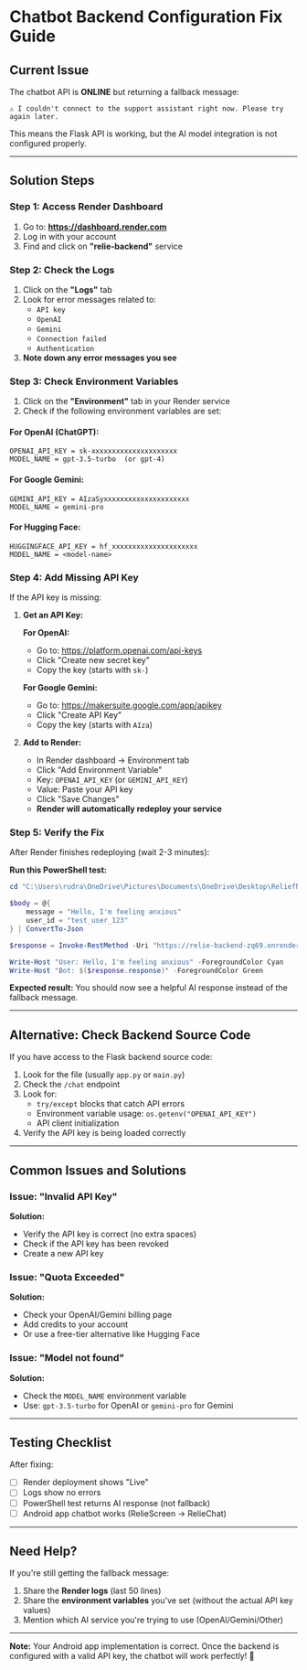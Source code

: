 # Chatbot Backend Configuration Fix Guide

## Current Issue
The chatbot API is **ONLINE** but returning a fallback message:
```
⚠️ I couldn't connect to the support assistant right now. Please try again later.
```

This means the Flask API is working, but the AI model integration is not configured properly.

---

## Solution Steps

### Step 1: Access Render Dashboard
1. Go to: **https://dashboard.render.com**
2. Log in with your account
3. Find and click on **"relie-backend"** service

### Step 2: Check the Logs
1. Click on the **"Logs"** tab
2. Look for error messages related to:
   - `API key`
   - `OpenAI`
   - `Gemini`
   - `Connection failed`
   - `Authentication`
3. **Note down any error messages you see**

### Step 3: Check Environment Variables
1. Click on the **"Environment"** tab in your Render service
2. Check if the following environment variables are set:

#### For OpenAI (ChatGPT):
```
OPENAI_API_KEY = sk-xxxxxxxxxxxxxxxxxxxxx
MODEL_NAME = gpt-3.5-turbo  (or gpt-4)
```

#### For Google Gemini:
```
GEMINI_API_KEY = AIzaSyxxxxxxxxxxxxxxxxxxxxx
MODEL_NAME = gemini-pro
```

#### For Hugging Face:
```
HUGGINGFACE_API_KEY = hf_xxxxxxxxxxxxxxxxxxxxx
MODEL_NAME = <model-name>
```

### Step 4: Add Missing API Key

If the API key is missing:

1. **Get an API Key:**
   
   **For OpenAI:**
   - Go to: https://platform.openai.com/api-keys
   - Click "Create new secret key"
   - Copy the key (starts with `sk-`)
   
   **For Google Gemini:**
   - Go to: https://makersuite.google.com/app/apikey
   - Click "Create API Key"
   - Copy the key (starts with `AIza`)

2. **Add to Render:**
   - In Render dashboard → Environment tab
   - Click "Add Environment Variable"
   - Key: `OPENAI_API_KEY` (or `GEMINI_API_KEY`)
   - Value: Paste your API key
   - Click "Save Changes"
   - **Render will automatically redeploy your service**

### Step 5: Verify the Fix

After Render finishes redeploying (wait 2-3 minutes):

**Run this PowerShell test:**
```powershell
cd "C:\Users\rudra\OneDrive\Pictures\Documents\OneDrive\Desktop\ReliefNet"

$body = @{ 
    message = "Hello, I'm feeling anxious" 
    user_id = "test_user_123" 
} | ConvertTo-Json

$response = Invoke-RestMethod -Uri "https://relie-backend-zq69.onrender.com/chat" -Method Post -Body $body -ContentType "application/json"

Write-Host "User: Hello, I'm feeling anxious" -ForegroundColor Cyan
Write-Host "Bot: $($response.response)" -ForegroundColor Green
```

**Expected result:** You should now see a helpful AI response instead of the fallback message.

---

## Alternative: Check Backend Source Code

If you have access to the Flask backend source code:

1. Look for the file (usually `app.py` or `main.py`)
2. Check the `/chat` endpoint
3. Look for:
   - `try/except` blocks that catch API errors
   - Environment variable usage: `os.getenv("OPENAI_API_KEY")`
   - API client initialization
4. Verify the API key is being loaded correctly

---

## Common Issues and Solutions

### Issue: "Invalid API Key"
**Solution:** 
- Verify the API key is correct (no extra spaces)
- Check if the API key has been revoked
- Create a new API key

### Issue: "Quota Exceeded"
**Solution:**
- Check your OpenAI/Gemini billing page
- Add credits to your account
- Or use a free-tier alternative like Hugging Face

### Issue: "Model not found"
**Solution:**
- Check the `MODEL_NAME` environment variable
- Use: `gpt-3.5-turbo` for OpenAI or `gemini-pro` for Gemini

---

## Testing Checklist

After fixing:
- [ ] Render deployment shows "Live"
- [ ] Logs show no errors
- [ ] PowerShell test returns AI response (not fallback)
- [ ] Android app chatbot works (RelieScreen → RelieChat)

---

## Need Help?

If you're still getting the fallback message:
1. Share the **Render logs** (last 50 lines)
2. Share the **environment variables** you've set (without the actual API key values)
3. Mention which AI service you're trying to use (OpenAI/Gemini/Other)

---

**Note:** Your Android app implementation is correct. Once the backend is configured with a valid API key, the chatbot will work perfectly! 🎉
